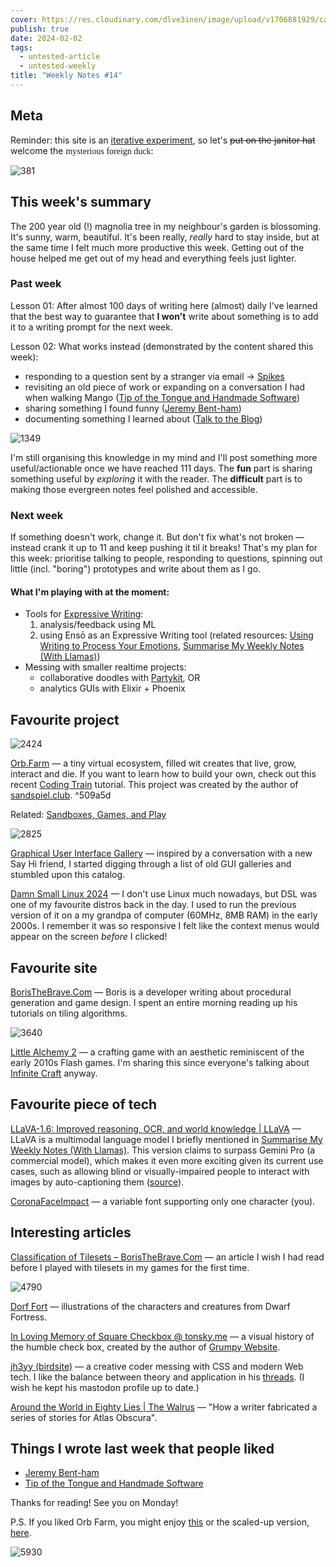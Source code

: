 ```yaml
---
cover: https://res.cloudinary.com/dlve3inen/image/upload/v1706881929/card-54_piahrc.webp
publish: true
date: 2024-02-02
tags:
  - untested-article
  - untested-weekly
title: "Weekly Notes #14"
---
```

## Meta

Reminder: this site is an [iterative experiment](<../../../111>), so let's ~~put on the janitor hat~~ welcome the <span style='font-family:cursive'>mysterious foreign duck</span>:

![381](54/foreign-duck.webp)
## This week's summary

The 200 year old (!) magnolia tree in my neighbour's garden is blossoming. It's sunny, warm, beautiful. It's been really, *really* hard to stay inside, but at the same time I felt much more productive this week. Getting out of the house helped me get out of my head and everything feels just lighter.

### Past week

Lesson 01: After almost 100 days of writing here (almost) daily I've learned that the best way to guarantee that **I won't** write about something is to add it to a writing prompt for the next week.

Lesson 02: What works instead (demonstrated by the content shared this week):

- responding to a question sent by a stranger via email → [Spikes](<../../../Spikes>)
- revisiting an old piece of work or expanding on a conversation I had when walking Mango ([Tip of the Tongue and Handmade Software](<../../../Tip of the Tongue and Handmade Software>))
- sharing something I found funny ([Jeremy Bent-ham](<../../../Jeremy Bent-ham>))
- documenting something I learned about ([Talk to the Blog](<../../../Talk to the Blog>))

![1349](54/tip-of-the-tongue.webp)

I'm still organising this knowledge in my mind and I'll post something more useful/actionable once we have reached 111 days. The **fun** part is sharing something useful by *exploring* it with the reader. The **difficult** part is to making those evergreen notes feel polished and accessible.

### Next week

If something doesn't work, change it. But don't fix what's not broken — instead crank it up to 11 and keep pushing it til it breaks! That's my plan for this week: prioritise talking to people, responding to questions, spinning out little (incl. "boring") prototypes and write about them as I go.

#### What I'm playing with at the moment:

- Tools for [Expressive Writing](<../../../Expressive Writing>): 
	1. analysis/feedback using ML 
	2. using Ensō as an Expressive Writing tool (related resources: [Using Writing to Process Your Emotions](<../../../Using Writing to Process Your Emotions>), [Summarise My Weekly Notes (With Llamas)](<../../../Summarise My Weekly Notes (With Llamas)>))
- Messing with smaller realtime projects:
	- collaborative doodles with [Partykit](https://www.partykit.io), OR
	- analytics GUIs with Elixir + Phoenix
## Favourite project

![2424](54/orb-farm.webp)

[Orb.Farm](https://orb.farm) — a tiny virtual ecosystem, filled wit creates that live, grow, interact and die. If you want to learn how to build your own, check out this recent [Coding Train](https://www.youtube.com/watch?v=L4u7Zy_b868) tutorial. This project was created by the author of [sandspiel.club](https://sandspiel.club). <span id="^509a5d" class="link-marker">^509a5d</span>

Related: [Sandboxes, Games, and Play](<../../../Sandboxes, Games, and Play>)

![2825](54/hypercard-gui.webp)

[Graphical User Interface Gallery](http://toastytech.com/guis/) — inspired by a conversation with a new Say Hi friend, I started digging through a list of old GUI galleries and stumbled upon this catalog.

[Damn Small Linux 2024](https://www.damnsmalllinux.org) — I don't use Linux much nowadays, but DSL was one of my favourite distros back in the day. I used to run the previous version of it on a my grandpa of computer (60MHz, 8MB RAM) in the early 2000s. I remember it was so responsive I felt like the context menus would appear on the screen *before* I clicked!
## Favourite site

[BorisTheBrave.Com](https://www.boristhebrave.com) — Boris is a developer writing about procedural generation and game design. I spent an entire morning reading up his tutorials on tiling algorithms. 

![3640](54/little-alchemy.webp)

[Little Alchemy 2](https://littlealchemy2.com) — a crafting game with an aesthetic reminiscent of the early 2010s Flash games. I'm sharing this since everyone's talking about [Infinite Craft](https://neal.fun/infinite-craft/) anyway.


## Favourite piece of tech

[LLaVA-1.6: Improved reasoning, OCR, and world knowledge | LLaVA](https://llava-vl.github.io/blog/2024-01-30-llava-1-6/) — LLaVA is a multimodal language model I briefly mentioned in [Summarise My Weekly Notes (With Llamas)](<../../../Summarise My Weekly Notes (With Llamas)>). This version claims to surpass Gemini Pro (a commercial model), which makes it even more exciting given its current use cases, such as allowing blind or visually-impaired people to interact with images by auto-captioning them ([source](https://2mb.codes/~cmb/ollama-bot/)).

[CoronaFaceImpact](https://v-fonts.com/fonts/coronafaceimpact) — a variable font supporting only one character (you).

## Interesting articles

[Classification of Tilesets – BorisTheBrave.Com](https://www.boristhebrave.com/2021/11/14/classification-of-tilesets/) — an article I wish I had read before I played with tilesets in my games for the first time.

![4790](54/dwarf-fortress-drawn.webp)

[Dorf Fort](https://www.androidarts.com/df/dorf.htm) — illustrations of the characters and creatures from Dwarf Fortress.

[In Loving Memory of Square Checkbox @ tonsky.me](https://tonsky.me/blog/checkbox/) — a visual history of the humble check box, created by the author of [Grumpy Website](https://grumpy.website).

[jh3yy (birdsite)](https://twitter.com/jh3yy) — a creative coder messing with CSS and modern Web tech. I like the balance between theory and application in his [threads](https://twitter.com/jh3yy/status/1748283435435835684). (I wish he kept his mastodon profile up to date.)

[Around the World in Eighty Lies | The Walrus](https://thewalrus.ca/around-the-world-in-eighty-lies/) — "How a writer fabricated a series of stories for Atlas Obscura".


## Things I wrote last week that people liked

- [Jeremy Bent-ham](<../../../Jeremy Bent-ham>)
- [Tip of the Tongue and Handmade Software](<../../../Tip of the Tongue and Handmade Software>)

Thanks for reading! See you on Monday!



P.S. If you liked Orb Farm, you might enjoy [this](https://www.youtube.com/watch?v=woSFGeMpoxI) or the scaled-up version, [here](https://www.youtube.com/watch?v=-q7z8sm5UaM).









![5930](54/footer-beetles-tiny-cinema.webp)

